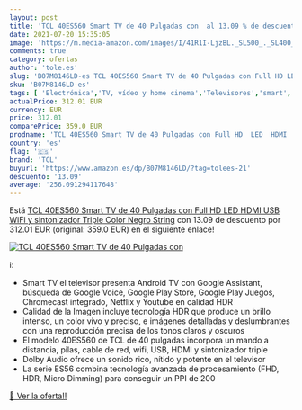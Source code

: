 ```yaml
---
layout: post
title: 'TCL 40ES560 Smart TV de 40 Pulgadas con  al 13.09 % de descuento'
date: 2021-07-20 15:35:05
image: 'https://m.media-amazon.com/images/I/41R1I-LjzBL._SL500_._SL400_.jpg'
comments: true
category: ofertas
author: 'tole.es'
slug: 'B07M8146LD-es TCL 40ES560 Smart TV de 40 Pulgadas con Full HD LED HDMI...'
sku: 'B07M8146LD-es'
tags: [ 'Electrónica','TV, vídeo y home cinema','Televisores','smart','tcl','tv', ]
actualPrice: 312.01 EUR
currency: EUR
price: 312.01
comparePrice: 359.0 EUR
prodname: 'TCL 40ES560 Smart TV de 40 Pulgadas con Full HD  LED  HDMI  USB  WiFi y sintonizador Triple  Color Negro String'
country: 'es'
flag: '🇪🇸'
brand: 'TCL'
buyurl: 'https://www.amazon.es/dp/B07M8146LD/?tag=tolees-21'
descuento: '13.09'
average: '256.091294117648'
---
```


Está [TCL 40ES560 Smart TV de 40 Pulgadas con Full HD  LED  HDMI  USB  WiFi y sintonizador Triple  Color Negro String](https://www.amazon.es/dp/B07M8146LD/?tag=tolees-21) con 13.09 de descuento por 312.01 EUR (original: 359.0 EUR) en el siguiente enlace!

[![TCL 40ES560 Smart TV de 40 Pulgadas con ](https://m.media-amazon.com/images/I/41R1I-LjzBL._SL500_._SL400_.jpg)](https://www.amazon.es/dp/B07M8146LD/?tag=tolees-21)

ℹ️:

- Smart TV el televisor presenta Android TV con Google Assistant, búsqueda de Google Voice, Google Play Store, Google Play Juegos, Chromecast integrado, Netflix y Youtube en calidad HDR
- Calidad de la Imagen incluye tecnología HDR que produce un brillo intenso, un color vivo y preciso, e imágenes detalladas y deslumbrantes con una reproducción precisa de los tonos claros y oscuros
- El modelo 40ES560 de TCL de 40 pulgadas incorpora un mando a distancia, pilas, cable de red, wifi, USB, HDMI y sintonizador triple
- Dolby Audio ofrece un sonido rico, nítido y potente en el televisor
- La serie ES56 combina tecnología avanzada de procesamiento (FHD, HDR, Micro Dimming) para conseguir un PPI de 200

[🛒 Ver la oferta!!](https://www.amazon.es/dp/B07M8146LD/?tag=tolees-21)
